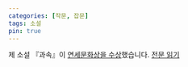 ```yaml
---
categories: [작문, 잡문]
tags: 소설
pin: true
---
```

제 소설 『과속』이 [연세문화상을 수상](https://chunchu.yonsei.ac.kr/news/articleView.html?idxno=29505)했습니다. [전문 읽기](http://chunchu.yonsei.ac.kr/news/articleView.html?idxno=29576)